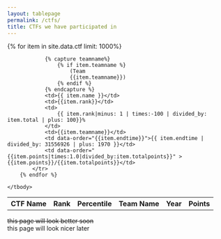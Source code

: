 ```yaml
---
layout: tablepage
permalink: /ctfs/
title: CTFs we have participated in
---
```



<table class="display" id="table_id">
    <thead>
        <tr>
            <th>CTF Name</th>
            <th>Rank</th>
            <th>Percentile</th>
            <th>Team Name</th>
            <th>Year</th>
            <th>Points</th>
        </tr>
    </thead>
    <tbody>
        {% for item in site.data.ctf limit: 1000%}
            <tr>

                {% capture teamname%}
                    {% if item.teamname %}
                        (Team
                        {{item.teamname}})
                    {% endif %}
                {% endcapture %}
                <td>{{ item.name }}</td>
                <td>{{item.rank}}</td>
                <td>
                    {{ item.rank|minus: 1 | times:-100 | divided_by: item.total | plus: 100}}%
                </td>
                <td>{{item.teamname}}</td>
                <td data-order="{{item.endtime}}">{{ item.endtime | divided_by: 31556926 | plus: 1970 }}</td>
                <td data-order="{{item.points|times:1.0|divided_by:item.totalpoints}}" >{{item.points}}/{{item.totalpoints}}</td>
            </tr>
        {% endfor %}

    </tbody>
</table>

~~this page will look better soon~~  
this page will look nicer later